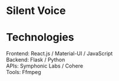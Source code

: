 # Silent Voice

# Technologies
Frontend: React.js / Material-UI / JavaScript
<br/>
Backend: Flask / Python
<br/>
APIs: Symphonic Labs / Cohere
<br/>
Tools: Ffmpeg
